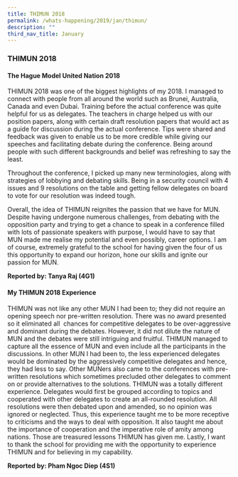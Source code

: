 ```yaml
---
title: THIMUN 2018
permalink: /whats-happening/2019/jan/thimun/
description: ""
third_nav_title: January
---
```

### **THIMUN 2018**
#### **The Hague Model United Nation 2018**
THIMUN 2018 was one of the biggest highlights of my 2018. I managed to connect with people from all around the world such as Brunei, Australia, Canada and even Dubai. Training before the actual conference was quite helpful for us as delegates. The teachers in charge helped us with our position papers, along with certain draft resolution papers that would act as a guide for discussion during the actual conference. Tips were shared and feedback was given to enable us to be more credible while giving our speeches and facilitating debate during the conference. Being around people with such different backgrounds and belief was refreshing to say the least. 

Throughout the conference, I picked up many new terminologies, along with strategies of lobbying and debating skills. Being in a security council with 4 issues and 9 resolutions on the table and getting fellow delegates on board to vote for our resolution was indeed tough. 

Overall, the idea of THIMUN reignites the passion that we have for MUN. Despite having undergone numerous challenges, from debating with the opposition party and trying to get a chance to speak in a conference filled with lots of passionate speakers with purpose, I would have to say that MUN made me realise my potential and even possibly, career options. I am of course, extremely grateful to the school for having given the four of us this opportunity to expand our horizon, hone our skills and ignite our passion for MUN.

**Reported by: Tanya Raj (4G1)**

#### **My THIMUN 2018 Experience**
THIMUN was not like any other MUN I had been to; they did not require an opening speech nor pre-written resolution. There was no award presented so it eliminated all  chances for competitive delegates to be over-aggressive and dominant during the debates. However, it did not dilute the nature of MUN and the debates were still intriguing and fruitful. THIMUN managed to capture all the essence of MUN and even include all the participants in the discussions. In other MUN I had been to, the less experienced delegates would be dominated by the aggressively competitive delegates and hence, they had less to say. Other MUNers also came to the conferences with pre-written resolutions which sometimes precluded other delegates to comment on or provide alternatives to the solutions. THIMUN was a totally different experience. Delegates would first be grouped according to topics and cooperated with other delegates to create an all-rounded resolution. All resolutions were then debated upon and amended, so no opinion was ignored or neglected. Thus, this experience taught me to be more receptive to criticisms and the ways to deal with opposition. It also taught me about the importance of cooperation and the imperative role of amity among nations. Those are treasured lessons THIMUN has given me. Lastly, I want to thank the school for providing me with the opportunity to experience THIMUN and for believing in my capability.

**Reported by: Pham Ngoc Diep (4S1)**

